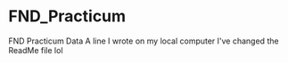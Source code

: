 # FND_Practicum
FND Practicum Data
A line I wrote on my local computer
I've changed the ReadMe file lol
